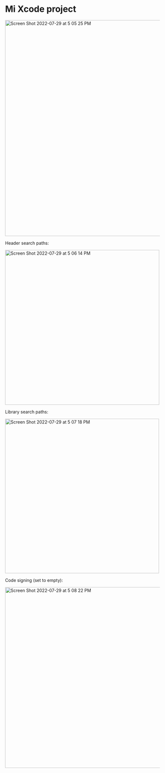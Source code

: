 # Mi Xcode project
<img width="700" alt="Screen Shot 2022-07-29 at 5 05 25 PM" src="https://user-images.githubusercontent.com/56200546/181842905-56c4a81b-6517-4d32-b85b-b05920fd9ca7.png">

<p>Header search paths:</p>
<img width="502" alt="Screen Shot 2022-07-29 at 5 06 14 PM" src="https://user-images.githubusercontent.com/56200546/181842987-012fec96-ca7d-4c8c-a01c-53c50270859a.png">
<p>Library search paths:</p>
<img width="501" alt="Screen Shot 2022-07-29 at 5 07 18 PM" src="https://user-images.githubusercontent.com/56200546/181843115-9b5183c2-4b01-4bd1-9c3a-9193d44bd436.png">
<p>Code signing (set to empty):</p>
<img width="586" alt="Screen Shot 2022-07-29 at 5 08 22 PM" src="https://user-images.githubusercontent.com/56200546/181843247-b115c9b7-b6c9-4371-b2db-d39b13c9a98c.png">